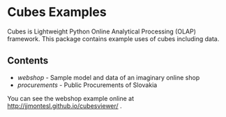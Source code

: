 Cubes Examples
==============

Cubes is Lightweight Python Online Analytical Processing (OLAP) framework. This
package contains example uses of cubes including data.

Contents
--------

* *webshop* - Sample model and data of an imaginary online shop
* *procurements* - Public Procurements of Slovakia

You can see the webshop example online at http://jjmontesl.github.io/cubesviewer/ .
